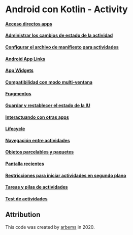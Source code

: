 # Android con Kotlin - Activity

#### [Acceso directos apps](https://github.com/arbems/Android-with-Kotlin-Activity/tree/master/activity-(shortcuts-to-apps))

#### [Administrar los cambios de estado de la actividad](https://github.com/arbems/Android-with-Kotlin-Activity/tree/master/activity-(manage-activity-status-changes))

#### [Configurar el archivo de manifiesto para actividades](https://github.com/arbems/Android-with-Kotlin-Activity/tree/master/activity-(android-manifest))

#### [Android App Links](https://github.com/arbems/Android-with-Kotlin-Activity/tree/master/activity-(android-app-links))

#### [App Widgets](https://github.com/arbems/Android-with-Kotlin-Activity/tree/master/activity-(app-widgets))

#### [Compatibilidad con modo multi-ventana](https://github.com/arbems/Android-with-Kotlin-Activity/tree/master/activity-(multi-window-compatibility))

#### [Fragmentos](https://github.com/arbems/Android-with-Kotlin-Activity/tree/master/activity-(save-and-reset-ui-status))

#### [Guardar y restablecer el estado de la IU](https://github.com/arbems/Android-with-Kotlin-Activity/tree/master/activity-(save-and-reset-ui-status))

#### [Interactuando con otras apps](https://github.com/arbems/Android-with-Kotlin-Activity/tree/master/activity-(interacting-with-other-apps))

#### [Lifecycle](https://github.com/arbems/Android-with-Kotlin-Activity/tree/master/activity-(manage-activity-status-changes)) 

#### [Navegación entre actividades](https://github.com/arbems/Android-with-Kotlin-Activity/tree/master/activity-(navigation-between-activities))

#### [Objetos parcelables y paquetes](https://github.com/arbems/Android-with-Kotlin-Activity/tree/master/activity-(parceable-and-bundle))

#### [Pantalla recientes](https://github.com/arbems/Android-with-Kotlin-Activity/tree/master/activity-(recent-screens))

#### [Restricciones para iniciar actividades en segundo plano](https://github.com/arbems/Android-with-Kotlin-Activity/tree/master/activity-(restrictions-for-starting-background-activities))

#### [Tareas y pilas de actividades](https://github.com/arbems/Android-with-Kotlin-Activity/tree/master/activity-(tasks-and-stacks-of-activities))

#### [Test de actividades](https://github.com/arbems/Android-with-Kotlin-Activity/tree/master/activity-(activities-test))

## Attribution

This code was created by [arbems](https://github.com/arbems) in 2020.
